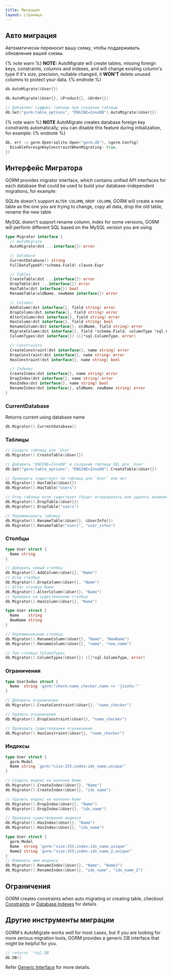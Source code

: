 ```yaml
---
title: Миграция
layout: страница
---
```


## Авто миграция

Автоматически переносит вашу схему, чтобы поддерживать обновление вашей схемы.

{% note warn %}
**NOTE:** AutoMigrate will create tables, missing foreign keys, constraints, columns and indexes, and will change existing column's type if it's size, precision, nullable changed, it **WON'T** delete unused columns to protect your data.
{% endnote %}

```go
db.AutoMigrate(&User{})

db.AutoMigrate(&User{}, &Product{}, &Order{})

// Добавляет суффикс таблицы при создании таблицы
db.Set("gorm:table_options", "ENGINE=InnoDB").AutoMigrate(&User{})
```

{% note warn %}
**NOTE** AutoMigrate creates database foreign key constraints automatically, you can disable this feature during initialization, for example:
{% endnote %}

```go
db, err := gorm.Open(sqlite.Open("gorm.db"), &gorm.Config{
  DisableForeignKeyConstraintWhenMigrating: true,
})
```

## Интерфейс Мигратора

GORM provides migrator interface, which contains unified API interfaces for each database that could be used to build your database-independent migrations, for example:

SQLite doesn't support `ALTER COLUMN`, `DROP COLUMN`, GORM will create a new table as the one you are trying to change, copy all data, drop the old table, rename the new table

MySQL doesn't support rename column, index for some versions, GORM will perform different SQL based on the MySQL version you are using

```go
type Migrator interface {
  // AutoMigrate
  AutoMigrate(dst ...interface{}) error

  // Database
  CurrentDatabase() string
  FullDataTypeOf(*schema.Field) clause.Expr

  // Tables
  CreateTable(dst ...interface{}) error
  DropTable(dst ...interface{}) error
  HasTable(dst interface{}) bool
  RenameTable(oldName, newName interface{}) error

  // Columns
  AddColumn(dst interface{}, field string) error
  DropColumn(dst interface{}, field string) error
  AlterColumn(dst interface{}, field string) error
  HasColumn(dst interface{}, field string) bool
  RenameColumn(dst interface{}, oldName, field string) error
  MigrateColumn(dst interface{}, field *schema.Field, columnType *sql.ColumnType) error
  ColumnTypes(dst interface{}) ([]*sql.ColumnType, error)

  // Constraints
  CreateConstraint(dst interface{}, name string) error
  DropConstraint(dst interface{}, name string) error
  HasConstraint(dst interface{}, name string) bool

  // Indexes
  CreateIndex(dst interface{}, name string) error
  DropIndex(dst interface{}, name string) error
  HasIndex(dst interface{}, name string) bool
  RenameIndex(dst interface{}, oldName, newName string) error
}
```

### CurrentDatabase

Returns current using database name

```go
db.Migrator().CurrentDatabase()
```

### Таблицы

```go
// Создать таблицу для `User`
db.Migrator().CreateTable(&User{})

// Добавить "ENGINE=InnoDB" в создание таблицы SQL для `User`
db.Set("gorm:table_options", "ENGINE=InnoDB").CreateTable(&User{})

// Проверить существует ли таблица для `User` или нет
db.Migrator().HasTable(&User{})
db.Migrator().HasTable("users")

// Drop таблицу если существует (будет игнорировать или удалять внешние ключи при drop)
db.Migrator().DropTable(&User{})
db.Migrator().DropTable("users")

// Переименовать таблицу
db.Migrator().RenameTable(&User{}, &UserInfo{})
db.Migrator().RenameTable("users", "user_infos")
```

### Столбцы

```go
type User struct {
  Name string
}

// Добавить новый столбец
db.Migrator().AddColumn(&User{}, "Name")
// Drop столбца
db.Migrator().DropColumn(&User{}, "Name")
// Alter столбца Name
db.Migrator().AlterColumn(&User{}, "Name")
// Проверка на существование столбца
db.Migrator().HasColumn(&User{}, "Name")

type User struct {
  Name    string
  NewName string
}

// Переименование столбца
db.Migrator().RenameColumn(&User{}, "Name", "NewName")
db.Migrator().RenameColumn(&User{}, "name", "new_name")

// Тип столбца ColumnTypes
db.Migrator().ColumnTypes(&User{}) ([]*sql.ColumnType, error)
```

### Ограничения

```go
type UserIndex struct {
  Name  string `gorm:"check:name_checker,name <> 'jinzhu'"`
}

// Добавить ограничения
db.Migrator().CreateConstraint(&User{}, "name_checker")

// Удалить ограничения
db.Migrator().DropConstraint(&User{}, "name_checker")

// Проверить существование ограничения
db.Migrator().HasConstraint(&User{}, "name_checker")
```

### Индексы

```go
type User struct {
  gorm.Model
  Name string `gorm:"size:255;index:idx_name,unique"`
}

// Создать индекс на колонке Name
db.Migrator().CreateIndex(&User{}, "Name")
db.Migrator().CreateIndex(&User{}, "idx_name")

// Удалить индекс на колонке Name
db.Migrator().DropIndex(&User{}, "Name")
db.Migrator().DropIndex(&User{}, "idx_name")

// Проверка существования индекса
db.Migrator().HasIndex(&User{}, "Name")
db.Migrator().HasIndex(&User{}, "idx_name")

type User struct {
  gorm.Model
  Name  string `gorm:"size:255;index:idx_name,unique"`
  Name2 string `gorm:"size:255;index:idx_name_2,unique"`
}
// Изменить имя индекса
db.Migrator().RenameIndex(&User{}, "Name", "Name2")
db.Migrator().RenameIndex(&User{}, "idx_name", "idx_name_2")
```

## Ограничения

GORM creates constraints when auto migrating or creating table, checkout [Constraints](constraints.html) or [Database Indexes](indexes.html) for details

## Другие инструменты миграции

GORM's AutoMigrate works well for most cases, but if you are looking for more serious migration tools, GORM provides a generic DB interface that might be helpful for you.

```go
// returns `*sql.DB`
db.DB()
```

Refer [Generic Interface](generic_interface.html) for more details.
